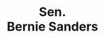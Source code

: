 ---
title: "Sen.</br> Bernie Sanders"
short: "BS"
short2: bs
active: true
categories:
 - voterguidecandidate
---